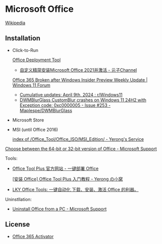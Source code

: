 # Microsoft Office
[Wikipedia](https://en.wikipedia.org/wiki/Microsoft_Office)

## Installation
- Click-to-Run

  [Office Deployment Tool](https://www.microsoft.com/en-us/download/details.aspx?id=49117)
  - [自定义精简安装Microsoft Office 2021并激活 - 元子Channel](https://yzgsa.com/%E8%87%AA%E5%AE%9A%E4%B9%89%E7%B2%BE%E7%AE%80%E5%AE%89%E8%A3%85microsoft-office-2021%E5%B9%B6%E6%BF%80%E6%B4%BB)

  [Office 365 Broken after Windows Insider Preview Weekly Update | Windows 11 Forum](https://www.elevenforum.com/t/office-365-broken-after-windows-insider-preview-weekly-update.23779/)
  - [Cumulative updates: April 9th, 2024 : r/Windows11](https://www.reddit.com/r/Windows11/comments/1bzxia8/cumulative_updates_april_9th_2024/)
  - [DWMBlurGlass CustomBlur crashes on Windows 11 24H2 with Exception code: 0xc0000005 - Issue #253 - Maplespe/DWMBlurGlass](https://github.com/Maplespe/DWMBlurGlass/issues/253)

- Microsoft Store

- MSI (until Office 2016)

  [index of /Office\_Tool/Office\_ISO/MSI\_Edition/ - Yerong's Service](https://onedrive.officetool.plus/?/Office_Tool/Office_ISO/MSI_Edition/)

[Choose between the 64-bit or 32-bit version of Office - Microsoft Support](https://support.microsoft.com/en-au/office/choose-between-the-64-bit-or-32-bit-version-of-office-2dee7807-8f95-4d0c-b5fe-6c6f49b8d261)

Tools:
- [Office Tool Plus 官方网站 - 一键部署 Office](https://otp.landian.vip/zh-cn/)

  [\[安装 Office\] Office Tool Plus 入门教程 - Yerong の小窝](https://www.coolhub.top/archives/11)

- [LKY Office Tools: 一键自动化 下载、安装、激活 Office 的利器。](https://github.com/OdysseusYuan/LKY_OfficeTools)

Uninstllation:
- [Uninstall Office from a PC - Microsoft Support](https://support.microsoft.com/en-us/office/uninstall-office-from-a-pc-9dd49b83-264a-477a-8fcc-2fdf5dbf61d8)

## License
- [Office 365 Activator](https://gist.github.com/thdtt/61236d7c4c6090e85ac34b33e7318a18)